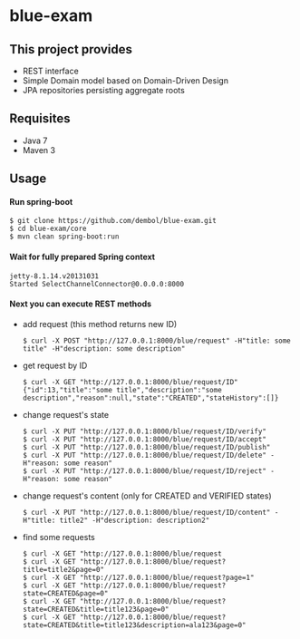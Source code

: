 # blue-exam

## This project provides
* REST interface
* Simple Domain model based on Domain-Driven Design 
* JPA repositories persisting aggregate roots

## Requisites
* Java 7
* Maven 3

## Usage
#### Run spring-boot
```
$ git clone https://github.com/dembol/blue-exam.git
$ cd blue-exam/core
$ mvn clean spring-boot:run
```

#### Wait for fully prepared Spring context
```
jetty-8.1.14.v20131031
Started SelectChannelConnector@0.0.0.0:8000
```
#### Next you can execute REST methods
  
* add request (this method returns new ID)
  ```
  $ curl -X POST "http://127.0.0.1:8000/blue/request" -H"title: some title" -H"description: some description"
  ```
 
* get request by ID
  ```
  $ curl -X GET "http://127.0.0.1:8000/blue/request/ID"
  {"id":13,"title":"some title","description":"some description","reason":null,"state":"CREATED","stateHistory":[]}
  ```
* change request's state
  ```
  $ curl -X PUT "http://127.0.0.1:8000/blue/request/ID/verify"
  $ curl -X PUT "http://127.0.0.1:8000/blue/request/ID/accept"
  $ curl -X PUT "http://127.0.0.1:8000/blue/request/ID/publish"
  $ curl -X PUT "http://127.0.0.1:8000/blue/request/ID/delete" -H"reason: some reason"
  $ curl -X PUT "http://127.0.0.1:8000/blue/request/ID/reject" -H"reason: some reason"
  ```

* change request's content (only for CREATED and VERIFIED states)
  ```
  $ curl -X PUT "http://127.0.0.1:8000/blue/request/ID/content" -H"title: title2" -H"description: description2"
  ```

* find some requests
  ```
  $ curl -X GET "http://127.0.0.1:8000/blue/request
  $ curl -X GET "http://127.0.0.1:8000/blue/request?title=title2&page=0"
  $ curl -X GET "http://127.0.0.1:8000/blue/request?page=1"
  $ curl -X GET "http://127.0.0.1:8000/blue/request?state=CREATED&page=0"
  $ curl -X GET "http://127.0.0.1:8000/blue/request?state=CREATED&title=title123&page=0"
  $ curl -X GET "http://127.0.0.1:8000/blue/request?state=CREATED&title=title123&description=ala123&page=0"
  ```

